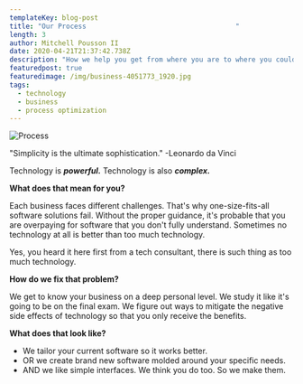 ```yaml
---
templateKey: blog-post
title: "Our Process                                     "
length: 3
author: Mitchell Pousson II
date: 2020-04-21T21:37:42.738Z
description: "How we help you get from where you are to where you could be. "
featuredpost: true
featuredimage: /img/business-4051773_1920.jpg
tags:
  - technology
  - business
  - process optimization
---
```

![Process](/img/business-4051773_1920.jpg "Process")

"Simplicity is the ultimate sophistication." -Leonardo da Vinci

Technology is ***powerful.*** Technology is also ***complex.***

**What does that mean for you?**

Each business faces different challenges. That's why one-size-fits-all software solutions fail. Without the proper guidance, it's probable that you are overpaying for software that you don't fully understand. Sometimes no technology at all is better than too much technology. 

Yes, you heard it here first from a tech consultant, there is such thing as too much technology.

**How do we fix that problem?**

We get to know your business on a deep personal level. We study it like it's going to be on the final exam. We figure out ways to mitigate the negative side effects of technology so that you only receive the benefits. 

**What does that look like?**

* We tailor your current software so it works better.
* OR we create brand new software molded around your specific needs.
* AND we like simple interfaces. We think you do too. So we make them.